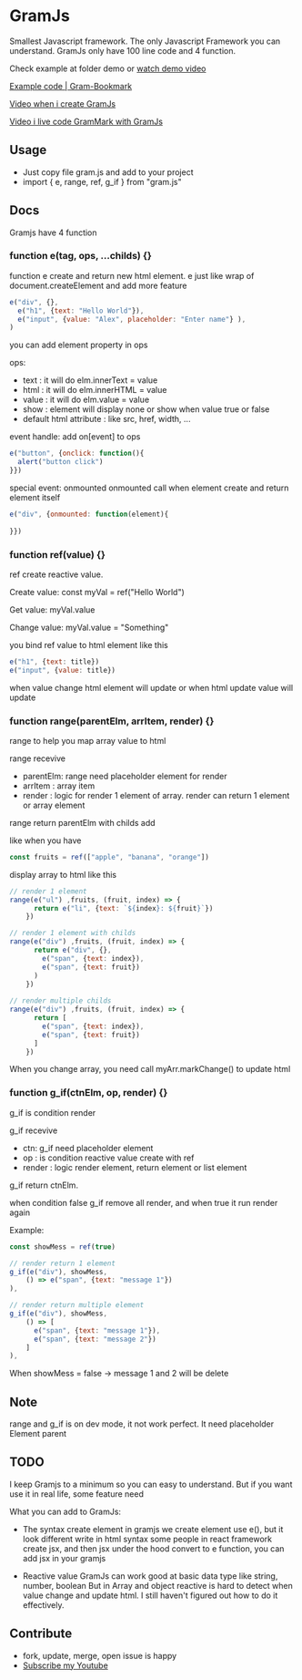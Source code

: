 # GramJs

Smallest Javascript framework. The only Javascript Framework you can understand.
GramJs only have 100 line code and 4 function.

Check example at folder demo or [watch demo video](https://youtu.be/ZJCYPME4gAE)

[Example code | Gram-Bookmark](https://github.com/codegram01/gram-bookmark)

[Video when i create GramJs](https://youtu.be/ZJCYPME4gAE)

[Video i live code GramMark with GramJs](https://www.youtube.com/live/W9ISlNhorr8?si=5TlUGfptC_WFhq0u)

## Usage
- Just copy file gram.js and add to your project 
- import { e, range, ref, g_if } from "gram.js"

## Docs
Gramjs have 4 function

### function e(tag, ops, ...childs) {}
function e create and return new html element.
e just like wrap of document.createElement and add more feature
```javascript
e("div", {},
  e("h1", {text: "Hello World"}),
  e("input", {value: "Alex", placeholder: "Enter name"} ),
)
```

you can add element property in ops

ops:
- text : it will do elm.innerText = value
- html : it will do elm.innerHTML = value
- value : it will do elm.value = value
- show : element will display none or show when value true or false
- default html attribute : like src, href, width, ...

event handle:
add on[event] to ops
```javascript
e("button", {onclick: function(){
  alert("button click")
}})
```

special event: onmounted
onmounted call when element create and return element itself
```javascript
e("div", {onmounted: function(element){
  
}})
```

### function ref(value) {}
ref create reactive value. 

Create value: const myVal = ref("Hello World")

Get value: myVal.value

Change value: myVal.value = "Something"

you bind ref value to html element like this
```javascript
e("h1", {text: title})
e("input", {value: title})
```
when value change html element will update
or when html update value will update

### function range(parentElm, arrItem, render) {}
range to help you map array value to html

range recevive
- parentElm: range need placeholder element for render
- arrItem : array item
- render : logic for render 1 element of array. render can return 1 element or array element

range return parentElm with childs add

like when you have 
```javascript
const fruits = ref(["apple", "banana", "orange"])
```
display array to html like this
```javascript
// render 1 element
range(e("ul") ,fruits, (fruit, index) => {
      return e("li", {text: `${index}: ${fruit}`})
    })

// render 1 element with childs
range(e("div") ,fruits, (fruit, index) => {
      return e("div", {},
        e("span", {text: index}),
        e("span", {text: fruit})
      )
    })
  
// render multiple childs
range(e("div") ,fruits, (fruit, index) => {
      return [
        e("span", {text: index}),
        e("span", {text: fruit})
      ]
    })
```
When you change array, you need call myArr.markChange() to update html

### function g_if(ctnElm, op, render) {}
g_if is condition render

g_if recevive
- ctn: g_if need placeholder element 
- op : is condition reactive value create with ref
- render : logic render element, return element or list element

g_if return ctnElm.

when condition false g_if remove all render, and when true it run render again 

Example:
```javascript
const showMess = ref(true)

// render return 1 element
g_if(e("div"), showMess,
    () => e("span", {text: "message 1"})
),

// render return multiple element
g_if(e("div"), showMess,
    () => [
      e("span", {text: "message 1"}), 
      e("span", {text: "message 2"})
    ]
),
```
When showMess = false -> message 1 and 2 will be delete

## Note
range and g_if is on dev mode, it not work perfect. It need placeholder Element parent 

## TODO 
I keep Gramjs to a minimum so you can easy to understand.
But if you want use it in real life, some feature need 

What you can add to GramJs:
- The syntax create element
in gramjs we create element use e(), but it look different write in html syntax
some people in react framework create jsx, and then jsx under the hood convert to e function, you can add jsx in your gramjs

- Reactive value 
GramJs can work good at basic data type like string, number, boolean
But in Array and object reactive is hard to detect when value change and update html. I still haven't figured out how to do it effectively.

## Contribute
- fork, update, merge, open issue is happy
- [Subscribe my Youtube](https://www.youtube.com/@WingramOrg)
